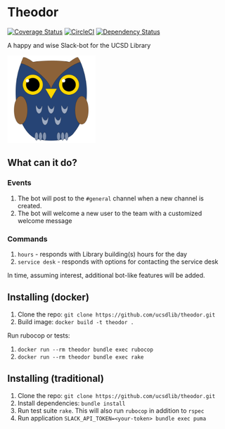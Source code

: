 # Theodor
[![Coverage
Status](https://coveralls.io/repos/github/ucsdlib/theodor/badge.svg?branch=develop)](https://coveralls.io/github/ucsdlib/dewey?branch=develop) [![CircleCI](https://circleci.com/gh/ucsdlib/dewey/tree/develop.svg?style=svg)](https://circleci.com/gh/ucsdlib/dewey/tree/develop) [![Dependency Status](https://gemnasium.com/badges/github.com/ucsdlib/dewey.svg)](https://gemnasium.com/github.com/ucsdlib/dewey)

A happy and wise Slack-bot for the UCSD Library

<img title="Theodor the wise owl" src="assets/dewey.png" width="200">

## What can it do?

### Events
1. The bot will post to the `#general` channel when a new channel is created.
1. The bot will welcome a new user to the team with a customized welcome message

### Commands
1. `hours` - responds with Library building(s) hours for the day
1. `service desk` - responds with options for contacting the service desk

In time, assuming interest, additional bot-like features will be added.

## Installing (docker)
1. Clone the repo: `git clone https://github.com/ucsdlib/theodor.git`
1. Build image: `docker build -t theodor .`

Run rubocop or tests:
1. `docker run --rm theodor bundle exec rubocop`
1. `docker run --rm theodor bundle exec rake`

## Installing (traditional)
1. Clone the repo: `git clone https://github.com/ucsdlib/theodor.git`
1. Install dependencies: `bundle install`
1. Run test suite `rake`. This will also run `rubocop` in addition to `rspec`
1. Run application `SLACK_API_TOKEN=<your-token> bundle exec puma`
